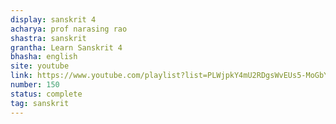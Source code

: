 ```yaml
---
display: sanskrit 4
acharya: prof narasing rao
shastra: sanskrit
grantha: Learn Sanskrit 4
bhasha: english
site: youtube
link: https://www.youtube.com/playlist?list=PLWjpkY4mU2RDgsWvEUs5-MoGbYdqT8dqq
number: 150
status: complete
tag: sanskrit
---
```

